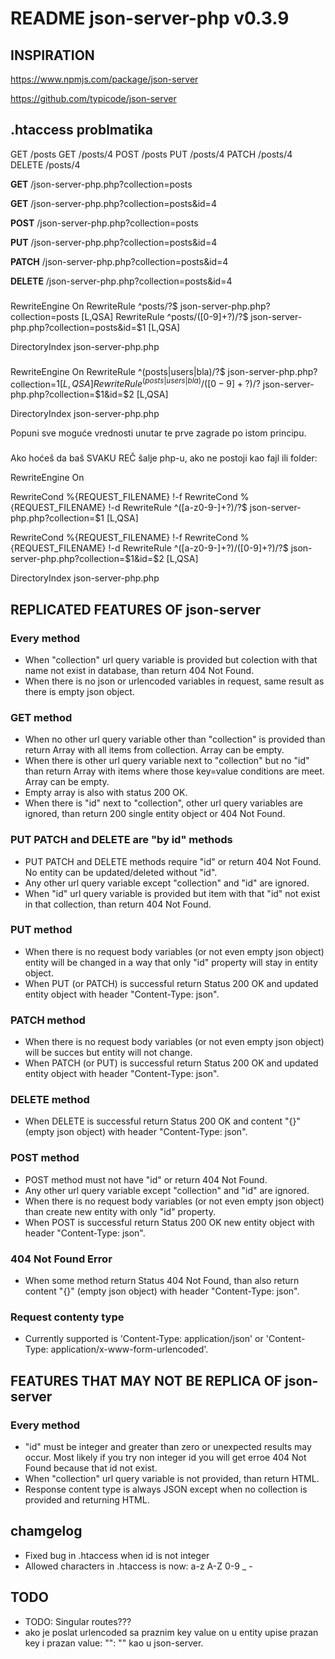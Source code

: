 # README json-server-php v0.3.9

## INSPIRATION

https://www.npmjs.com/package/json-server

https://github.com/typicode/json-server


## .htaccess problmatika


GET    /posts
GET    /posts/4
POST   /posts
PUT    /posts/4
PATCH  /posts/4
DELETE /posts/4

<p><b>GET</b> /json-server-php.php?collection=posts</p>
<p><b>GET</b> /json-server-php.php?collection=posts&id=4</p>
<p><b>POST</b> /json-server-php.php?collection=posts</p>
<p><b>PUT</b> /json-server-php.php?collection=posts&id=4</p>
<p><b>PATCH</b> /json-server-php.php?collection=posts&id=4</p>
<p><b>DELETE</b> /json-server-php.php?collection=posts&id=4</p>


###

RewriteEngine On
RewriteRule ^posts/?$ json-server-php.php?collection=posts [L,QSA]
RewriteRule ^posts/([0-9]+?)/?$ json-server-php.php?collection=posts&id=$1 [L,QSA]

DirectoryIndex json-server-php.php


###

RewriteEngine On
RewriteRule ^(posts|users|bla)/?$ json-server-php.php?collection=$1 [L,QSA]
RewriteRule ^(posts|users|bla)/([0-9]+?)/?$ json-server-php.php?collection=$1&id=$2 [L,QSA]

DirectoryIndex json-server-php.php


Popuni sve moguće vrednosti unutar te prve zagrade po istom principu.


###

Ako hoćeš da baš SVAKU REČ šalje php-u, ako ne postoji kao fajl ili folder:


RewriteEngine On

RewriteCond %{REQUEST_FILENAME} !-f
RewriteCond %{REQUEST_FILENAME} !-d
RewriteRule ^([a-z0-9\-]+?)/?$ json-server-php.php?collection=$1 [L,QSA]

RewriteCond %{REQUEST_FILENAME} !-f
RewriteCond %{REQUEST_FILENAME} !-d
RewriteRule ^([a-z0-9\-]+?)/([0-9]+?)/?$ json-server-php.php?collection=$1&id=$2 [L,QSA]

DirectoryIndex json-server-php.php


###



## REPLICATED FEATURES OF json-server

### Every method
- When "collection" url query variable is provided but colection with that name not exist in database, than return 404 Not Found.
- When there is no json or urlencoded variables in request, same result as there is empty json object.

### GET method
- When no other url query variable other than "collection" is provided than return Array with all items from collection. Array can be empty.
- When there is other url query variable next to "collection" but no "id" than return Array with items where those key=value conditions are meet. Array can be empty.
- Empty array is also with status 200 OK.
- When there is "id" next to "collection", other url query variables are ignored, than return 200 single entity object or 404 Not Found.

### PUT PATCH and DELETE are "by id" methods
- PUT PATCH and DELETE methods require "id" or return 404 Not Found. No entity can be updated/deleted without "id".
- Any other url query variable except "collection" and "id" are ignored.
- When "id" url query variable is provided but item with that "id" not exist in that collection, than return 404 Not Found.

### PUT method
- When there is no request body variables (or not even empty json object) entity will be changed in a way that only "id" property will stay in entity object.
- When PUT (or PATCH) is successful return Status 200 OK and updated entity object with header "Content-Type: json".

### PATCH method
- When there is no request body variables (or not even empty json object) will be succes but entity will not change.
- When PATCH (or PUT) is successful return Status 200 OK and updated entity object with header "Content-Type: json".

### DELETE method
- When DELETE is successful return Status 200 OK and content "{}" (empty json object) with header "Content-Type: json".

### POST method
- POST method must not have "id" or return 404 Not Found.
- Any other url query variable except "collection" and "id" are ignored.
- When there is no request body variables (or not even empty json object) than create new entity with only "id" property.
- When POST is successful return Status 200 OK new entity object with header "Content-Type: json".

### 404 Not Found Error
- When some method return Status 404 Not Found, than also return content "{}" (empty json object) with header "Content-Type: json".

### Request contenty type
- Currently supported is 'Content-Type: application/json' or 'Content-Type: application/x-www-form-urlencoded'.


## FEATURES THAT MAY NOT BE REPLICA OF json-server

### Every method
- "id" must be integer and greater than zero or unexpected results may occur. Most likely if you try non integer id you will get erroe 404 Not Found because that id not exist.
- When "collection" url query variable is not provided, than return HTML.
- Response content type is always JSON except when no collection is provided and returning HTML.

## chamgelog
- Fixed bug in .htaccess when id is not integer
- Allowed characters in .htaccess is now: a-z A-Z 0-9 _ -


## TODO
- TODO: Singular routes???
- ako je poslat urlencoded sa praznim key value on u entity upise prazan key i prazan value: "": "" kao u json-server.

